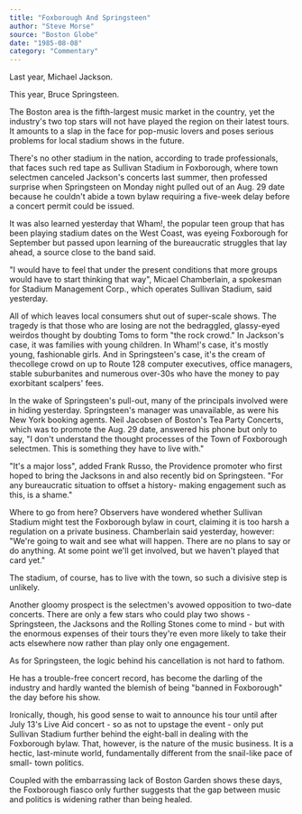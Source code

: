 ```yaml
---
title: "Foxborough And Springsteen"
author: "Steve Morse"
source: "Boston Globe"
date: "1985-08-08"
category: "Commentary"
---
```


Last year, Michael Jackson.

This year, Bruce Springsteen.

The Boston area is the fifth-largest music market in the country, yet the industry's two top stars will not have played the region on their latest tours. It amounts to a slap in the face for pop-music lovers and poses serious problems for local stadium shows in the future.

There's no other stadium in the nation, according to trade professionals, that faces such red tape as Sullivan Stadium in Foxborough, where town selectmen canceled Jackson's concerts last summer, then professed surprise when Springsteen on Monday night pulled out of an Aug. 29 date because he couldn't abide a town bylaw requiring a five-week delay before a concert permit could be issued.

It was also learned yesterday that Wham!, the popular teen group that has been playing stadium dates on the West Coast, was eyeing Foxborough for September but passed upon learning of the bureaucratic struggles that lay ahead, a source close to the band said.

"I would have to feel that under the present conditions that more groups would have to start thinking that way", Micael Chamberlain, a spokesman for Stadium Management Corp., which operates Sullivan Stadium, said yesterday.

All of which leaves local consumers shut out of super-scale shows. The tragedy is that those who are losing are not the bedraggled, glassy-eyed weirdos thought by doubting Toms to form "the rock crowd." In Jackson's case, it was families with young children. In Wham!'s case, it's mostly young, fashionable girls. And in Springsteen's case, it's the cream of thecollege crowd on up to Route 128 computer executives, office managers, stable suburbanites and numerous over-30s who have the money to pay exorbitant scalpers' fees.

In the wake of Springsteen's pull-out, many of the principals involved were in hiding yesterday. Springsteen's manager was unavailable, as were his New York booking agents. Neil Jacobsen of Boston's Tea Party Concerts, which was to promote the Aug. 29 date, answered his phone but only to say, "I don't understand the thought processes of the Town of Foxborough selectmen. This is something they have to live with."

"It's a major loss", added Frank Russo, the Providence promoter who first hoped to bring the Jacksons in and also recently bid on Springsteen. "For any bureaucratic situation to offset a history- making engagement such as this, is a shame."

Where to go from here? Observers have wondered whether Sullivan Stadium might test the Foxborough bylaw in court, claiming it is too harsh a regulation on a private business. Chamberlain said yesterday, however: "We're going to wait and see what will happen. There are no plans to say or do anything. At some point we'll get involved, but we haven't played that card yet."

The stadium, of course, has to live with the town, so such a divisive step is unlikely.

Another gloomy prospect is the selectmen's avowed opposition to two-date concerts. There are only a few stars who could play two shows - Springsteen, the Jacksons and the Rolling Stones come to mind - but with the enormous expenses of their tours they're even more likely to take their acts elsewhere now rather than play only one engagement.

As for Springsteen, the logic behind his cancellation is not hard to fathom.

He has a trouble-free concert record, has become the darling of the industry and hardly wanted the blemish of being "banned in Foxborough" the day before his show.

Ironically, though, his good sense to wait to announce his tour until after July 13's Live Aid concert - so as not to upstage the event - only put Sullivan Stadium further behind the eight-ball in dealing with the Foxborough bylaw. That, however, is the nature of the music business. It is a hectic, last-minute world, fundamentally different from the snail-like pace of small- town politics.

Coupled with the embarrassing lack of Boston Garden shows these days, the Foxborough fiasco only further suggests that the gap between music and politics is widening rather than being healed.
